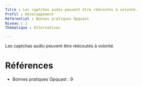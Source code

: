 ```yaml
---
Titre : Les captchas audio peuvent être réécoutés à volonté.
Profil : Développement
Référentiel : Bonnes pratiques Opquast
Niveau : 2
Thématique : Alternatives

---
```


Les captchas audio peuvent être réécoutés à volonté.

# Références

*   Bonnes pratiques Opquast : 9
